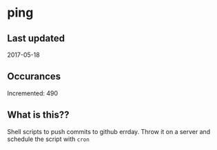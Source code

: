 # ping

## Last updated
2017-05-18

## Occurances
Incremented: 490

## What is this??
Shell scripts to push commits to github errday. Throw it on a server and schedule the script with `cron`


